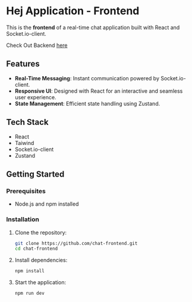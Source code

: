 # Hej Application - Frontend

This is the **frontend** of a real-time chat application built with React and Socket.io-client.

Check Out Backend [here](https://github.com/Chandu6702/Hej-Backend)

## Features

- **Real-Time Messaging**: Instant communication powered by Socket.io-client.
- **Responsive UI**: Designed with React for an interactive and seamless user experience.
- **State Management**: Efficient state handling using Zustand.

## Tech Stack

- React
- Taiwind
- Socket.io-client
- Zustand

## Getting Started

### Prerequisites
- Node.js and npm installed

### Installation

1. Clone the repository:
   ```bash
   git clone https://github.com/chat-frontend.git
   cd chat-frontend
2. Install dependencies:
    ```bash
   npm install
4. Start the application:
   ```bash
   npm run dev
